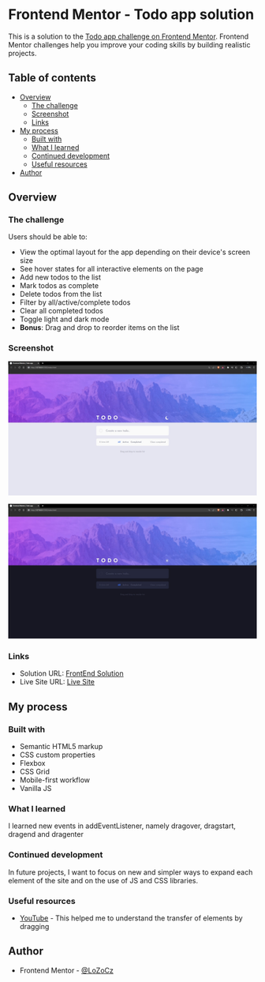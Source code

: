 
# Frontend Mentor - Todo app solution

This is a solution to the [Todo app challenge on Frontend Mentor](https://www.frontendmentor.io/challenges/todo-app-Su1_KokOW). Frontend Mentor challenges help you improve your coding skills by building realistic projects. 

## Table of contents

- [Overview](#overview)
  - [The challenge](#the-challenge)
  - [Screenshot](#screenshot)
  - [Links](#links)
- [My process](#my-process)
  - [Built with](#built-with)
  - [What I learned](#what-i-learned)
  - [Continued development](#continued-development)
  - [Useful resources](#useful-resources)
- [Author](#author)

## Overview

### The challenge

Users should be able to:

- View the optimal layout for the app depending on their device's screen size
- See hover states for all interactive elements on the page
- Add new todos to the list
- Mark todos as complete
- Delete todos from the list
- Filter by all/active/complete todos
- Clear all completed todos
- Toggle light and dark mode
- **Bonus**: Drag and drop to reorder items on the list

### Screenshot

![](./screenshot1.jpg)

![](./screenshot2.jpg)

### Links

- Solution URL: [FrontEnd Solution]([https://www.frontendmentor.io/solutions/todoapp-CQAX6lwb2j])
- Live Site URL: [Live Site]([https://lozocz.github.io/URL-shortening-API-landing-page/])

## My process

### Built with

- Semantic HTML5 markup
- CSS custom properties
- Flexbox
- CSS Grid
- Mobile-first workflow
- Vanilla JS

### What I learned

I learned new events in addEventListener, namely dragover, dragstart, dragend and dragenter

### Continued development

In future projects, I want to focus on new and simpler ways to expand each element of the site and on the use of JS and CSS libraries.

### Useful resources

- [YouTube](https://www.youtube.com/watch?v=9HUlUnM3UG8) - This helped me to understand the transfer of elements by dragging

## Author

- Frontend Mentor - [@LoZoCz](https://www.frontendmentor.io/profile/LoZoCz)
